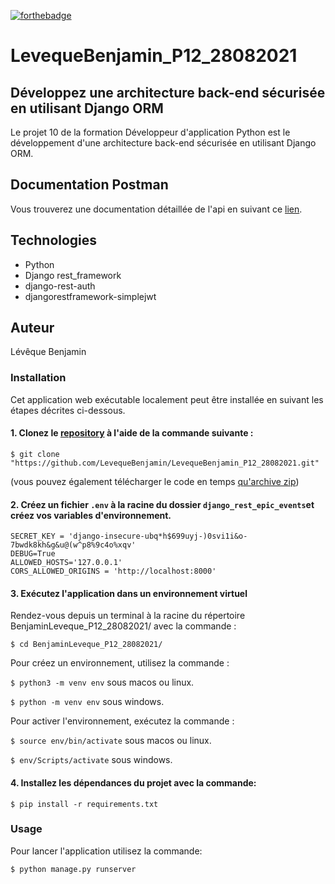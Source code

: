 [![forthebadge](https://forthebadge.com/images/badges/made-with-python.svg)](https://forthebadge.com)

# LevequeBenjamin_P12_28082021

## Développez une architecture back-end sécurisée en utilisant Django ORM

Le projet 10 de la formation Développeur d'application Python est le développement d'une architecture back-end sécurisée
en utilisant Django ORM.

## Documentation Postman

Vous trouverez une documentation détaillée de l'api en suivant ce [lien]().

## Technologies
- Python
- Django rest_framework
- django-rest-auth
- djangorestframework-simplejwt

## Auteur
Lévêque Benjamin

### Installation

Cet application web exécutable localement peut être installée en suivant les étapes décrites ci-dessous.

#### 1. Clonez le [repository](https://github.com/LevequeBenjamin/LevequeBenjamin_P12_28082021.git) à l'aide de la commande suivante :

```
$ git clone "https://github.com/LevequeBenjamin/LevequeBenjamin_P12_28082021.git"
``` 
(vous pouvez également télécharger le code en temps
[qu'archive zip](https://github.com/LevequeBenjamin/LevequeBenjamin_P12_28082021/archive/refs/heads/master.zip))

#### 2. Créez un fichier `.env` à la racine du dossier `django_rest_epic_events`et créez vos variables d'environnement.

```
SECRET_KEY = 'django-insecure-ubq*h$699uyj-)0svi1i&o-7bwdk8kh&g&u@(w^p8%9c4o%xqv'
DEBUG=True
ALLOWED_HOSTS='127.0.0.1'
CORS_ALLOWED_ORIGINS = 'http://localhost:8000'
```

#### 3. Exécutez l'application dans un environnement virtuel

Rendez-vous depuis un terminal à la racine du répertoire BenjaminLeveque_P12_28082021/ avec la commande :
```
$ cd BenjaminLeveque_P12_28082021/
```

Pour créez un environnement, utilisez la commande :

`$ python3 -m venv env` sous macos ou linux.

`$ python -m venv env` sous windows.

Pour activer l'environnement, exécutez la commande :

`$ source env/bin/activate` sous macos ou linux.

`$ env/Scripts/activate` sous windows.

#### 4. Installez les dépendances du projet avec la commande:
```
$ pip install -r requirements.txt
```

### Usage

Pour lancer l'application utilisez la commande:

```
$ python manage.py runserver
```
